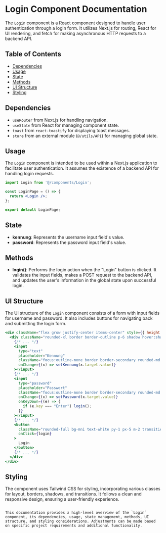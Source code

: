 # Login Component Documentation

The `Login` component is a React component designed to handle user authentication through a login form. It utilizes Next.js for routing, React for UI rendering, and fetch for making asynchronous HTTP requests to a backend API.

## Table of Contents

- [Dependencies](#dependencies)
- [Usage](#usage)
- [State](#state)
- [Methods](#methods)
- [UI Structure](#ui-structure)
- [Styling](#styling)

## Dependencies

- `useRouter` from Next.js for handling navigation.
- `useState` from React for managing component state.
- `toast` from `react-toastify` for displaying toast messages.
- `store` from an external module (`@/utils/API`) for managing global state.

## Usage

The `Login` component is intended to be used within a Next.js application to facilitate user authentication. It assumes the existence of a backend API for handling login requests.

```jsx
import Login from '@/components/Login';

const LoginPage = () => {
  return <Login />;
};

export default LoginPage;
```

## State

- **kennung**: Represents the username input field's value.
- **password**: Represents the password input field's value.

## Methods

- **login()**: Performs the login action when the "Login" button is clicked. It validates the input fields, makes a POST request to the backend API, and updates the user's information in the global state upon successful login.

## UI Structure

The UI structure of the `Login` component consists of a form with input fields for username and password. It also includes buttons for navigating back and submitting the login form.

```jsx
<div className="flex grow justify-center items-center" style={{ height: "75vh" }}>
  <div className="rounded-xl border border-outline p-6 shadow hover:shadow-lg transition-all">
    {/* ... */}
    <input
      type="text"
      placeholder="Kennung"
      className="focus:outline-none border border-secondary rounded-md p-2"
      onChange={(x) => setKennung(x.target.value)}
    ></input>
    {/* ... */}
    <input
      type="password"
      placeholder="Passwort"
      className="focus:outline-none border border-secondary rounded-md p-2"
      onChange={(x) => setPassword(x.target.value)}
      onKeyDown={(e) => {
        if (e.key === "Enter") login();
      }}
    ></input>
    {/* ... */}
    <button
      className="rounded-full bg-mni text-white py-1 px-5 m-2 transition-all hover:bg-mni_hover"
      onClick={login}
    >
      Login
    </button>
    {/* ... */}
  </div>
</div>
```

## Styling

The component uses Tailwind CSS for styling, incorporating various classes for layout, borders, shadows, and transitions. It follows a clean and responsive design, ensuring a user-friendly experience.

```

This documentation provides a high-level overview of the `Login` component, its dependencies, usage, state management, methods, UI structure, and styling considerations. Adjustments can be made based on specific project requirements and additional functionality.